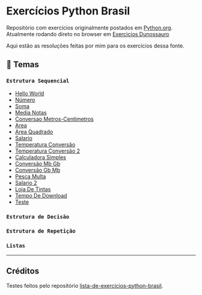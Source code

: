 # Exercícios Python Brasil

Repositório com exercícios originalmente postados em [Python.org](https://wiki.python.org.br/ListaDeExercicios). Atualmente rodando direto no browser em [Exercicios Dunossauro](https://exercicios.dunossauro.com)

Aqui estão as resoluções feitas por mim para os exercícios dessa fonte.

## 📑 Temas
### `Estrutura Sequencial`
- [Hello World](estrutura-sequencial/hello_world.py)
- [Número](estrutura-sequencial/número.py)
- [Soma](estrutura-sequencial/soma.py)
- [Media Notas](estrutura-sequencial/media_notas.py)
- [Conversao Metros-Centimetros](estrutura-sequencial/conversao_metros-centimetros.py)
- [Area](estrutura-sequencial/area.py)
- [Area Quadrado](estrutura-sequencial/area_quadrado.py)
- [Salario](estrutura-sequencial/salario.py)
- [Temperatura Conversão](estrutura-sequencial/temperatura_conversão.py)
- [Temperatura Conversão 2](estrutura-sequencial/temperatura_conversão_2.py)
- [Calculadora Simples](estrutura-sequencial/calculadora_simples.py)
- [Conversão Mb Gb](estrutura-sequencial/conversão_Mb_Gb.py)
- [Conversão Gb Mb](estrutura-sequencial/conversão_Gb_Mb.py)
- [Pesca Multa](estrutura-sequencial/pesca_multa.py)
- [Salario 2](estrutura-sequencial/salario_2.py)
- [Loja De Tintas](estrutura-sequencial/loja_de_tintas.py)
- [Tempo De Download](estrutura-sequencial/tempo_de_download.py)
- [Teste](estrutura-sequencial/teste.py)

### `Estrutura de Decisão`

### `Estrutura de Repetição`

### `Listas`


---
## Créditos
Testes feitos pelo repositório [lista-de-exercicios-python-brasil](https://github.com/devpro-br/lista-de-exercicios-python-brasil.git).